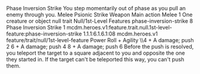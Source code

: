 <ability>
  <name>Phase Inversion Strike</name>
  <flavor>You step momentarily out of phase as you pull an enemy through you.</flavor>
  <keywords>
    <keyword>Melee</keyword>
    <keyword>Psionic</keyword>
    <keyword>Strike</keyword>
    <keyword>Weapon</keyword>
  </keywords>
  <type>Main action</type>
  <distance>Melee 1</distance>
  <target>One creature or object</target>
  <metadata>
    <class>null</class>
    <feature_type>trait</feature_type>
    <file_dpath>Null/1st-Level Features</file_dpath>
    <item_id>phase-inversion-strike</item_id>
    <item_index>8</item_index>
    <item_name>Phase Inversion Strike</item_name>
    <level>1</level>
    <scc>mcdm.heroes.v1:feature.trait.null.1st-level-feature:phase-inversion-strike</scc>
    <scdc>1.1.1:6.1.6.1:08</scdc>
    <source>mcdm.heroes.v1</source>
    <type>feature/trait/null/1st-level-feature</type>
  </metadata>
  <effects>
    <effect type="roll">
      <roll>Power Roll + Agility</roll>
      <t1>\\4 + A damage; push 2</t1>
      <t2>6 + A damage; push 4</t2>
      <t3>8 + A damage; push 6</t3>
    </effect>
    <effect type="mundane">Before the push is resolved, you teleport the target to a square adjacent to you and opposite the one they started in. If the target can&apos;t be teleported this way, you can&apos;t push them.</effect>
  </effects>
</ability>
